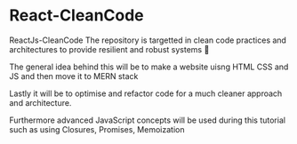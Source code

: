 # React-CleanCode
ReactJs-CleanCode
The repository is targetted in clean code practices and architectures to provide resilient and robust systems 🚀

The general idea behind this will be to make a website uisng HTML CSS and JS and then move it to MERN stack

Lastly it will be to optimise and refactor code for a much cleaner approach and architecture. 

Furthermore advanced JavaScript concepts will be used during this tutorial such as using Closures, Promises, Memoization 



